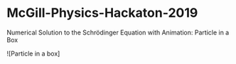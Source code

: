 # McGill-Physics-Hackaton-2019
Numerical Solution to the Schrödinger Equation with Animation: Particle in a Box

![Particle in a box]
